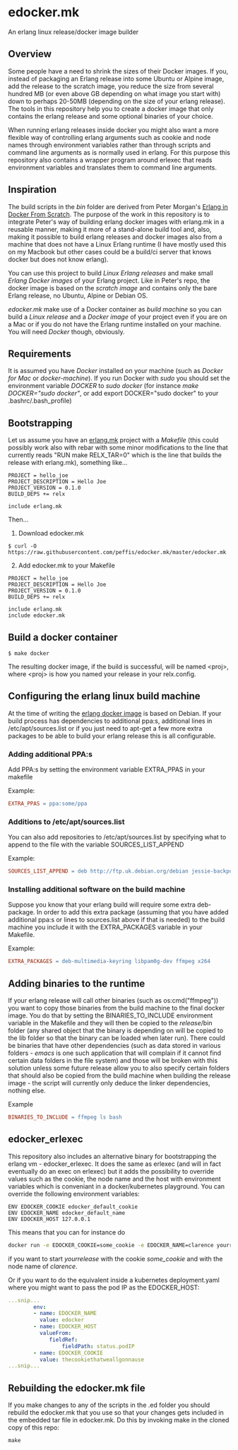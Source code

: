 # edocker.mk
An erlang linux release/docker image builder

## Overview
Some people have a need to shrink the sizes of their Docker images. If
you, instead of packaging an Erlang release into some Ubuntu or Alpine
image, add the release to the scratch image, you reduce the
size from several hundred MB (or even above GB depending on what image
you start with) down to perhaps 20-50MB (depending on the size of your
erlang release). The tools in this repository help you to create a
docker image that only contains the erlang release and some optional
binaries of your choice.

When running erlang releases inside docker you might also want a more
flexible way of controlling erlang arguments such as cookie and node
names through environment variables rather than through scripts and
command line arguments as is normally used in erlang. For this purpose
this repository also contains a wrapper program around erlexec that
reads environment variables and translates them to command line
arguments.


## Inspiration
The build scripts in the *bin* folder are derived from Peter Morgan's
[Erlang in Docker From
Scratch](https://github.com/shortishly/erlang-in-docker-from-scratch). The
purpose of the work in this repository is to integrate Peter's way of
building erlang docker images with erlang.mk in a reusable manner,
making it more of a stand-alone build tool and, also, making it
possible to build erlang releases and docker images also from a
machine that does not have a Linux Erlang runtime (I have mostly used
this on my Macbook but other cases could be a build/ci server that
knows docker but does not know erlang).

You can use this project to build *Linux Erlang releases* and make
small *Erlang Docker images* of your Erlang project. Like in Peter's
repo, the docker image is based on the *scratch image* and contains
only the bare Erlang release, no Ubuntu, Alpine or Debian OS.

*edocker.mk* make use of a Docker container as *build machine* so you
can build a *Linux release* and a *Docker image* of your project even
if you are on a Mac or if you do not have the Erlang runtime installed
on your machine. You will need *Docker* though, obviously.

## Requirements
It is assumed you have *Docker* installed on your machine (such as
*Docker for Mac* or *docker-machine*). If you run Docker with *sudo*
you should set the environment variable *DOCKER* to *sudo docker* (for
instance *make DOCKER="sudo docker"*, or add export DOCKER="sudo
docker" to your .bashrc/.bash_profile)

## Bootstrapping
Let us assume you have an [erlang.mk](https://erlang.mk) project with
a *Makefile* (this could possibly work also with rebar with some minor
modifications to the line that currently reads "RUN make RELX_TAR=0"
which is the line that builds the release with erlang.mk), something like...
```
PROJECT = hello_joe
PROJECT_DESCRIPTION = Hello Joe
PROJECT_VERSION = 0.1.0
BUILD_DEPS += relx

include erlang.mk
```
Then...
1. Download edocker.mk
```
$ curl -O https://raw.githubusercontent.com/peffis/edocker.mk/master/edocker.mk
```

2. Add edocker.mk to your Makefile
```
PROJECT = hello_joe
PROJECT_DESCRIPTION = Hello Joe
PROJECT_VERSION = 0.1.0
BUILD_DEPS += relx

include erlang.mk
include edocker.mk
```

## Build a docker container
```
$ make docker
```
The resulting docker image, if the build is successful, will be named
&lt;proj&gt;, where &lt;proj&gt; is how you named your release in your
relx.config.

## Configuring the erlang linux build machine
At the time of writing the [erlang docker
image](https://hub.docker.com/_/erlang/) is based on Debian. If
your build process has dependencies to additional ppa:s, additional
lines in /etc/apt/sources.list or if you just need to apt-get a few
more extra packages to be able to build your erlang release this is
all configurable.

### Adding additional PPA:s
Add PPA:s by setting the environment variable EXTRA_PPAS in your
makefile

Example:
```Makefile
EXTRA_PPAS = ppa:some/ppa
```

### Additions to /etc/apt/sources.list
You can also add repositories to /etc/apt/sources.list by specifying
what to append to the file with the variable SOURCES_LIST_APPEND

Example:
```Makefile
SOURCES_LIST_APPEND = deb http://ftp.uk.debian.org/debian jessie-backports main\ndeb http://www.deb-multimedia.org jessie main non-free
```

### Installing additional software on the build machine
Suppose you know that your erlang build will require some extra
deb-package. In order to add this extra package (assuming that you
have added additional ppa:s or lines to sources.list above if that is
needed) to the build machine you include it with the EXTRA_PACKAGES
variable in your Makefile.

Example:
```Makefile
EXTRA_PACKAGES = deb-multimedia-keyring libpam0g-dev ffmpeg x264
```

## Adding binaries to the runtime
If your erlang release will call other binaries (such as
os:cmd("ffmpeg")) you want to copy those binaries from the build
machine to the final docker image. You do that by setting the
BINARIES_TO_INCLUDE environment variable in the Makefile and they will
then be copied to the _release_/bin folder (any shared object that the
binary is depending on will be copied to the lib folder so that the
binary can be loaded when later run). There could be binaries that
have other dependencies (such as data stored in various folders -
_emacs_ is one such application that will complain if it cannot find
certain data folders in the file system) and those will be broken with
this solution unless some future release allow you to also specify
certain folders that should also be copied from the build machine when
building the release image - the script will currently only deduce the
linker dependencies, nothing else.

Example
```Makefile
BINARIES_TO_INCLUDE = ffmpeg ls bash
```

## edocker_erlexec
This repository also includes an alternative binary for bootstrapping
the erlang vm - edocker_erlexec. It does the same as erlexec (and will
in fact eventually do an exec on erlexec) but it adds the possibility to
override values such as the cookie, the node name and the host with
environment variables which is conveniant in a docker/kubernetes
playground. You can override the following environment variables:
```
ENV EDOCKER_COOKIE edocker_default_cookie
ENV EDOCKER_NAME edocker_default_name
ENV EDOCKER_HOST 127.0.0.1
```

This means that you can for instance do
```bash
docker run -e EDOCKER_COOKIE=some_cookie -e EDOCKER_NAME=clarence yourrelease
```
if you want to start _yourrelease_ with the cookie _some_cookie_ and with the node name of _clarence_.

Or if you want to do the equivalent inside a kubernetes deployment.yaml where you might want to pass the pod IP as the EDOCKER_HOST:
```yaml
...snip...
        env:
        - name: EDOCKER_NAME
          value: edocker
        - name: EDOCKER_HOST
          valueFrom:
             fieldRef:
                 fieldPath: status.podIP
        - name: EDOCKER_COOKIE
          value: thecookiethatweallgonnause
...snip...
```

## Rebuilding the edocker.mk file
If you make changes to any of the scripts in the .ed folder you should
rebuild the edocker.mk that you use so that your changes gets included
in the embedded tar file in edocker.mk. Do this by invoking make in
the cloned copy of this repo:
```
make
```